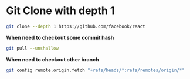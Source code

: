 # Git Clone with depth 1

```sh
git clone --depth 1 https://github.com/facebook/react
```

**When need to checkout some commit hash**

```sh
git pull --unshallow
```

**When need to checkout other branch**

```sh
git config remote.origin.fetch "+refs/heads/*:refs/remotes/origin/*"
```
